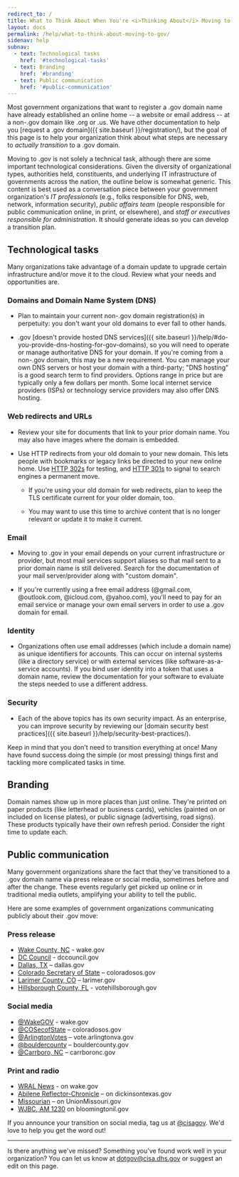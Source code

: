 ```yaml
---
redirect_to: /
title: What to Think About When You're <i>Thinking About</i> Moving to .gov
layout: docs
permalink: /help/what-to-think-about-moving-to-gov/
sidenav: help
subnav:
  - text: Technological tasks
    href: '#technological-tasks'
  - text: Branding
    href: '#branding'
  - text: Public communication
    href: '#public-communication'
---
```


Most government organizations that want to register a .gov domain name have already established an online home -- a website or email address -- at a non-.gov domain like .org or .us. We have other documentation to help you [request a .gov domain]({{ site.baseurl }}/registration/), but the goal of this page is to help your organization think about what steps are necessary to *actually transition* to a .gov domain.

Moving to .gov is not solely a technical task, although there are some important technological considerations. Given the diversity of organizational types, authorities held, constituents, and underlying IT infrastructure of governments across the nation, the outline below is somewhat generic. This content is best used as a conversation piece between your government organization's *IT professionals* (e.g., folks responsible for DNS, web, network, information security), *public affairs team* (people responsible for public communication online, in print, or elsewhere), and *staff or executives responsible for administration*. It should generate ideas so you can develop a transition plan.

## Technological tasks

Many organizations take advantage of a domain update to upgrade certain infrastructure and/or move it to the cloud. Review what your needs and opportunities are.

### Domains and Domain Name System (DNS)

  - Plan to maintain your current non-.gov domain registration(s) in perpetuity: you don\'t want your old domains to ever fall to other hands.

  - .gov [doesn't provide hosted DNS services]({{ site.baseurl }}/help/#do-you-provide-dns-hosting-for-gov-domains), so you will need to operate or manage authoritative DNS for your domain. If you're coming from a non-.gov domain, this may be a new requirement. You can manage your own DNS servers or host your domain with a third-party; "DNS hosting" is a good search term to find providers. Options range in price but are typically only a few dollars per month. Some local internet service providers (ISPs) or technology service providers may also offer DNS hosting.

### Web redirects and URLs

  - Review your site for documents that link to your prior domain name. You may also have images where the domain is embedded.

  - Use HTTP redirects from your old domain to your new domain. This lets people with bookmarks or legacy links be directed to your new online home. Use [HTTP 302s](https://en.wikipedia.org/wiki/HTTP_302) for testing, and [HTTP 301s](https://en.wikipedia.org/wiki/HTTP_301) to signal to search engines a permanent move.

    - If you're using your old domain for web redirects, plan to keep the TLS certificate current for your older domain, too.

    - You may want to use this time to archive content that is no longer relevant or update it to make it current.

### Email

  - Moving to .gov in your email depends on your current infrastructure or provider, but most mail services support aliases so that mail sent to a prior domain name is still delivered. Search for the documentation of your mail server/provider along with "custom domain".

  - If you're currently using a free email address (@gmail.com, @outlook.com, @icloud.com, @yahoo.com), you'll need to pay for an email service or manage your own email servers in order to use a .gov domain for email.

### Identity

  - Organizations often use email addresses (which include a domain name) as unique identifiers for accounts. This can occur on internal systems (like a directory service) or with external services (like software-as-a-service accounts). If you bind user identity into a token that uses a domain name, review the documentation for your software to evaluate the steps needed to use a different address.

### Security

  - Each of the above topics has its own security impact. As an enterprise, you can improve security by reviewing our [domain security best practices]({{ site.baseurl }}/help/security-best-practices/).

Keep in mind that you don't need to transition everything at once! Many have found success doing the simple (or most pressing) things first and tackling more complicated tasks in time.

## Branding

Domain names show up in more places than just online. They're printed on paper products (like letterhead or business cards), vehicles (painted on or included on license plates), or public signage (advertising, road signs). These products typically have their own refresh period. Consider the right time to update each.

## Public communication

Many government organizations share the fact that they\'ve transitioned to a .gov domain name via press release or social media, sometimes before and after the change. These events regularly get picked up online or in traditional media outlets, amplifying your ability to tell the public.

Here are some examples of government organizations communicating publicly about their .gov move:

### Press release

- [Wake County, NC](https://www.wake.gov/news/shorter-simpler-safer-wake-county-makes-important-change-website-and-email-addresses) - wake.gov
- [DC Council](https://dccouncil.gov/dc-council-to-switch-over-to-gov-domain-name/) - dccouncil.gov
- [Dallas, TX](https://www.dallascitynews.net/new-dallas-gov-domain-name) – dallas.gov
- [Colorado Secretary of State](https://www.sos.state.co.us/pubs/newsRoom/pressReleases/2021/PR20210825Domain.html) – coloradosos.gov
- [Larimer County, CO](https://www.larimer.gov/spotlights/2022/04/27/why-we-are-moving-larimergov) – larimer.gov
- [Hillsborough County, FL](https://www.votehillsborough.gov/Portals/Hillsborough/Documents/Press%20Releases/2021%20Press%20Releases/New%20VoteHillsborough%20Web%20Address.pdf?ver=GXgWNkiPHgjV51lfuXIb2Q%3d%3d) - votehillsborough.gov

### Social media
- [@WakeGOV](https://twitter.com/WakeGOV/status/1625608104284155904) - wake.gov
- [@COSecofState](https://twitter.com/COSecofState/status/1430583619865616385) – coloradosos.gov
- [@ArlingtonVotes](https://twitter.com/ArlingtonVotes/status/1554158281135898625) – vote.arlingtonva.gov
- [@bouldercounty](https://twitter.com/bouldercounty/status/1545070920452096001) – bouldercounty.gov
- [@Carrboro, NC](https://twitter.com/CarrboroGov/status/1483845242071752711) – carrboronc.gov

### Print and radio
- [WRAL News](https://www.wral.com/shorter-safer-wake-county-changes-domain-name-to-gov/20719966/) - on wake.gov
- [Abilene Reflector-Chronicle](https://www.abilene-rc.com/news/county-website-and-emails-change-from-org-to-gov/article_cc417aaa-5ceb-11ec-80db-3b467491a717.html) – on dickinsontexas.gov
- [Missourian](https://www.emissourian.com/local_news/union-moving-to-gov-domain-name/article_4bc2bf98-62b2-11ec-bde9-e70c55cd93c4.html) – on UnionMissouri.gov
- [WJBC, AM 1230](https://www.wjbc.com/2022/04/29/bloomington-normal-to-update-website-domains/) on bloomingtonil.gov

If you announce your transition on social media, tag us at [@cisagov](https://twitter.com/cisagov). We'd love to help you get the word out!

---

Is there anything we've missed? Something you've found work well in your organization? You can let us know at <dotgov@cisa.dhs.gov> or suggest an edit on this page.
